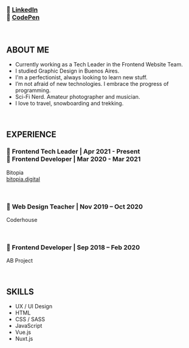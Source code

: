 <h3>
🔸 <a href="https://www.linkedin.com/in/damiothar/">LinkedIn</a><br />
🔸 <a href="https://codepen.io/damiothar">CodePen</a>
</h3>

<br />

<h2>ABOUT ME</h1>
<ul>
  <li>Currently working as a Tech Leader in the Frontend Website Team.</li>
  <li>I studied Graphic Design in Buenos Aires.</li>
  <li>I'm a perfectionist, always looking to learn new stuff.</li>
  <li>I’m not afraid of new technologies. I embrace the progress of programming.</li>
  <li>Sci-Fi Nerd. Amateur photographer and musician.</li>
  <li>I love to travel, snowboarding and trekking.</li>
</ul>
<br />

<h2>EXPERIENCE</h1>
<h3>
 🔸 <strong>Frontend Tech Leader</strong> | Apr 2021 - Present<br />
 🔸 <strong>Frontend Developer</strong> | Mar 2020 - Mar 2021</h3>
<p>
  Bitopia<br />
  <a href="https://bitopia.digital/">bitopia.digital</a>
</p>
<br/>

<h3>
  🔸 <strong>Web Design Teacher</strong> | Nov 2019 – Oct 2020
</h3>
<p>Coderhouse</p>
<br/>

<h3>
  🔸 Frontend Developer | Sep 2018 – Feb 2020
</h3>
<p>AB Project</p>
<br />

<h2>SKILLS</h2>
<ul>
  <li>UX / UI Design</li>
  <li>HTML</li>
  <li>CSS / SASS</li>
  <li>JavaScript</li>
  <li>Vue.js</li>
  <li>Nuxt.js</li>
<ul>
